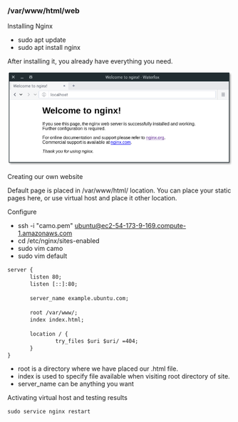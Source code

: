 ### /var/www/html/web


Installing Nginx
- sudo apt update
- sudo apt install nginx


After installing it, you already have everything you need.

![none](./nginx.png)

Creating our own website

Default page is placed in /var/www/html/ location. 
You can place your static pages here, or use virtual host and place it other location.


Configure 

- ssh -i "camo.pem" ubuntu@ec2-54-173-9-169.compute-1.amazonaws.com
- cd /etc/nginx/sites-enabled
- sudo vim camo
- sudo vim default

```commandline
server {
       listen 80;
       listen [::]:80;

       server_name example.ubuntu.com;

       root /var/www/;
       index index.html;

       location / {
               try_files $uri $uri/ =404;
       }
}
```

- root is a directory where we have placed our .html file. 
- index is used to specify file available when visiting root directory of site. 
- server_name can be anything you want

Activating virtual host and testing results
```commandline
sudo service nginx restart
```




